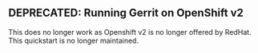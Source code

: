 DEPRECATED: Running Gerrit on OpenShift v2
---------------------------

This does no longer work as Openshift v2 is no longer offered by RedHat. This quickstart is no longer maintained.
